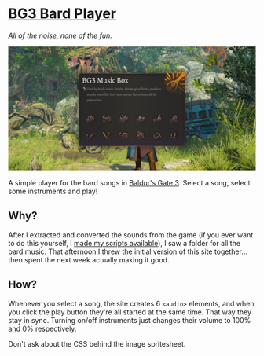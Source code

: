 # [BG3 Bard Player](https://bard.sthom.kiwi)

_All of the noise, none of the fun._

[![An item tooltip titled "BG3 Music Box" representing the application](./public/images/social_2560.jpg)](https://bard.sthom.kiwi)

A simple player for the bard songs in [Baldur's Gate 3](https://baldursgate3.game/). Select a song, select some instruments and play!

## Why?

After I extracted and converted the sounds from the game (if you ever want to do this yourself, I [made my scripts available](https://github.com/s-thom/bg3-sounds-converter)), I saw a folder for all the bard music. That afternoon I threw the initial version of this site together... then spent the next week actually making it good.

## How?

Whenever you select a song, the site creates 6 `<audio>` elements, and when you click the play button they're all started at the same time. That way they stay in sync. Turning on/off instruments just changes their volume to 100% and 0% respectively.

Don't ask about the CSS behind the image spritesheet.
